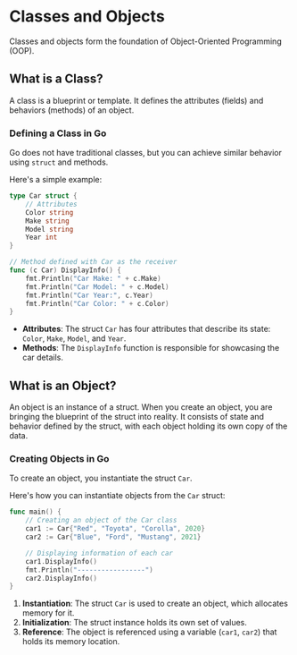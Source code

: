 # Classes and Objects

Classes and objects form the foundation of Object-Oriented Programming (OOP).

## What is a Class?

A class is a blueprint or template. It defines the attributes (fields) and behaviors (methods) of an object.

### Defining a Class in Go

Go does not have traditional classes, but you can achieve similar behavior using `struct` and methods.

Here's a simple example:

```go
type Car struct {
    // Attributes
    Color string
    Make string
    Model string
    Year int
}

// Method defined with Car as the receiver
func (c Car) DisplayInfo() {
    fmt.Println("Car Make: " + c.Make)
    fmt.Println("Car Model: " + c.Model)
    fmt.Println("Car Year:", c.Year)
    fmt.Println("Car Color: " + c.Color)
}
```
- **Attributes**: The struct `Car` has four attributes that describe its state: `Color`, `Make`, `Model`, and `Year`.
- **Methods**: The `DisplayInfo` function is responsible for showcasing the car details.

## What is an Object?

An object is an instance of a struct. When you create an object, you are bringing the blueprint of the struct into reality. It consists of state and behavior defined by the struct, with each object holding its own copy of the data.

### Creating Objects in Go

To create an object, you instantiate the struct `Car`. 

Here's how you can instantiate objects from the `Car` struct:

```go
func main() {
    // Creating an object of the Car class
    car1 := Car{"Red", "Toyota", "Corolla", 2020}
    car2 := Car{"Blue", "Ford", "Mustang", 2021}

    // Displaying information of each car
    car1.DisplayInfo()
    fmt.Println("-----------------")
    car2.DisplayInfo()
}
```

1. **Instantiation**: The struct `Car` is used to create an object, which allocates memory for it.
2. **Initialization**: The struct instance holds its own set of values.
3. **Reference**: The object is referenced using a variable (`car1`, `car2`) that holds its memory location.